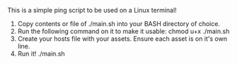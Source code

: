 This is a simple ping script to be used on a Linux terminal!

1. Copy contents or file of ./main.sh into your BASH directory of choice.
2. Run the following command on it to make it usable: chmod u+x ./main.sh
3. Create your hosts file with your assets. Ensure each asset is on it's own line.
4. Run it! ./main.sh
